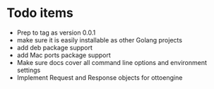 
# Todo items

+ Prep to tag as version 0.0.1
+ make sure it is easily installable as other Golang projects
+ add deb package support
+ add Mac ports package support
+ Make sure docs cover all command line options and environment settings
+ Implement Request and Response objects for ottoengine


